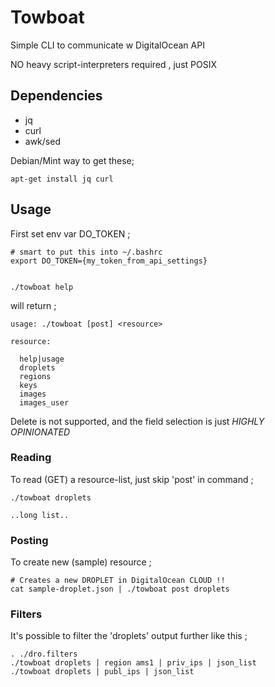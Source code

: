 Towboat
=======

Simple CLI to communicate w DigitalOcean API

NO heavy script-interpreters required , just POSIX

## Dependencies

  * jq
  * curl
  * awk/sed

Debian/Mint way to get these;

    apt-get install jq curl

## Usage

First set env var DO_TOKEN ;
    
    # smart to put this into ~/.bashrc
    export DO_TOKEN={my_token_from_api_settings}


    ./towboat help
   
will return ;

    usage: ./towboat [post] <resource>

    resource: 

      help|usage
      droplets
      regions
      keys
      images
      images_user

Delete is not supported, and the field selection is just *HIGHLY OPINIONATED*

### Reading

To read (GET) a resource-list, just skip 'post' in command ;

    ./towboat droplets

    ..long list..
   
### Posting

To create new (sample) resource ;

    # Creates a new DROPLET in DigitalOcean CLOUD !!
    cat sample-droplet.json | ./towboat post droplets

### Filters

It's possible to filter the 'droplets' output further like this ;

    . ./dro.filters
    ./towboat droplets | region ams1 | priv_ips | json_list
    ./towboat droplets | publ_ips | json_list


